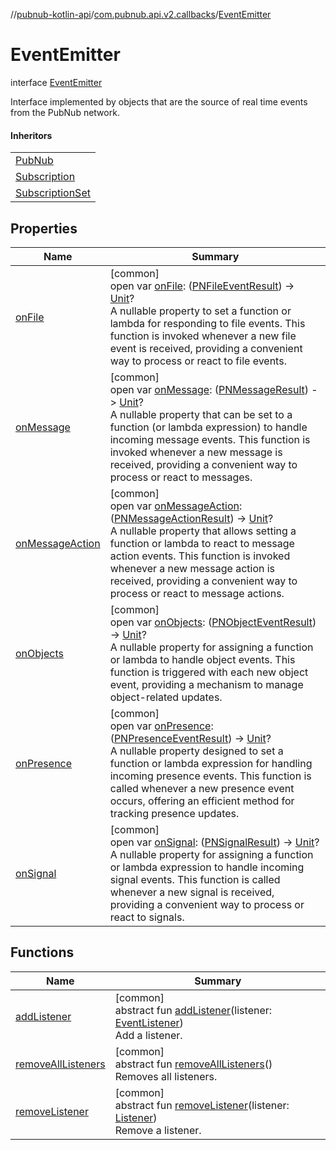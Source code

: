 //[pubnub-kotlin-api](../../../index.md)/[com.pubnub.api.v2.callbacks](../index.md)/[EventEmitter](index.md)

# EventEmitter

interface [EventEmitter](index.md)

Interface implemented by objects that are the source of real time events from the PubNub network.

#### Inheritors

| |
|---|
| [PubNub](../../com.pubnub.api/-pub-nub/index.md) |
| [Subscription](../../com.pubnub.api.v2.subscriptions/-subscription/index.md) |
| [SubscriptionSet](../../com.pubnub.api.v2.subscriptions/-subscription-set/index.md) |

## Properties

| Name | Summary |
|---|---|
| [onFile](on-file.md) | [common]<br>open var [onFile](on-file.md): ([PNFileEventResult](../../../../../pubnub-kotlin/pubnub-kotlin-core-api/pubnub-kotlin-core-api/com.pubnub.api.models.consumer.pubsub.files/-p-n-file-event-result/index.md)) -&gt; [Unit](https://kotlinlang.org/api/core/kotlin-stdlib/kotlin/-unit/index.html)?<br>A nullable property to set a function or lambda for responding to file events. This function is invoked whenever a new file event is received, providing a convenient way to process or react to file events. |
| [onMessage](on-message.md) | [common]<br>open var [onMessage](on-message.md): ([PNMessageResult](../../../../../pubnub-kotlin/pubnub-kotlin-core-api/pubnub-kotlin-core-api/com.pubnub.api.models.consumer.pubsub/-p-n-message-result/index.md)) -&gt; [Unit](https://kotlinlang.org/api/core/kotlin-stdlib/kotlin/-unit/index.html)?<br>A nullable property that can be set to a function (or lambda expression) to handle incoming message events. This function is invoked whenever a new message is received, providing a convenient way to process or react to messages. |
| [onMessageAction](on-message-action.md) | [common]<br>open var [onMessageAction](on-message-action.md): ([PNMessageActionResult](../../../../../pubnub-kotlin/pubnub-kotlin-core-api/pubnub-kotlin-core-api/com.pubnub.api.models.consumer.pubsub.message_actions/-p-n-message-action-result/index.md)) -&gt; [Unit](https://kotlinlang.org/api/core/kotlin-stdlib/kotlin/-unit/index.html)?<br>A nullable property that allows setting a function or lambda to react to message action events. This function is invoked whenever a new message action is received, providing a convenient way to process or react to message actions. |
| [onObjects](on-objects.md) | [common]<br>open var [onObjects](on-objects.md): ([PNObjectEventResult](../../com.pubnub.api.models.consumer.pubsub.objects/-p-n-object-event-result/index.md)) -&gt; [Unit](https://kotlinlang.org/api/core/kotlin-stdlib/kotlin/-unit/index.html)?<br>A nullable property for assigning a function or lambda to handle object events. This function is triggered with each new object event, providing a mechanism to manage object-related updates. |
| [onPresence](on-presence.md) | [common]<br>open var [onPresence](on-presence.md): ([PNPresenceEventResult](../../../../../pubnub-kotlin/pubnub-kotlin-core-api/pubnub-kotlin-core-api/com.pubnub.api.models.consumer.pubsub/-p-n-presence-event-result/index.md)) -&gt; [Unit](https://kotlinlang.org/api/core/kotlin-stdlib/kotlin/-unit/index.html)?<br>A nullable property designed to set a function or lambda expression for handling incoming presence events. This function is called whenever a new presence event occurs, offering an efficient method for tracking presence updates. |
| [onSignal](on-signal.md) | [common]<br>open var [onSignal](on-signal.md): ([PNSignalResult](../../../../../pubnub-kotlin/pubnub-kotlin-core-api/pubnub-kotlin-core-api/com.pubnub.api.models.consumer.pubsub/-p-n-signal-result/index.md)) -&gt; [Unit](https://kotlinlang.org/api/core/kotlin-stdlib/kotlin/-unit/index.html)?<br>A nullable property for assigning a function or lambda expression to handle incoming signal events. This function is called whenever a new signal is received, providing a convenient way to process or react to signals. |

## Functions

| Name | Summary |
|---|---|
| [addListener](add-listener.md) | [common]<br>abstract fun [addListener](add-listener.md)(listener: [EventListener](../-event-listener/index.md))<br>Add a listener. |
| [removeAllListeners](remove-all-listeners.md) | [common]<br>abstract fun [removeAllListeners](remove-all-listeners.md)()<br>Removes all listeners. |
| [removeListener](remove-listener.md) | [common]<br>abstract fun [removeListener](remove-listener.md)(listener: [Listener](../../../../../pubnub-kotlin/pubnub-kotlin-core-api/pubnub-kotlin-core-api/com.pubnub.api.callbacks/-listener/index.md))<br>Remove a listener. |
